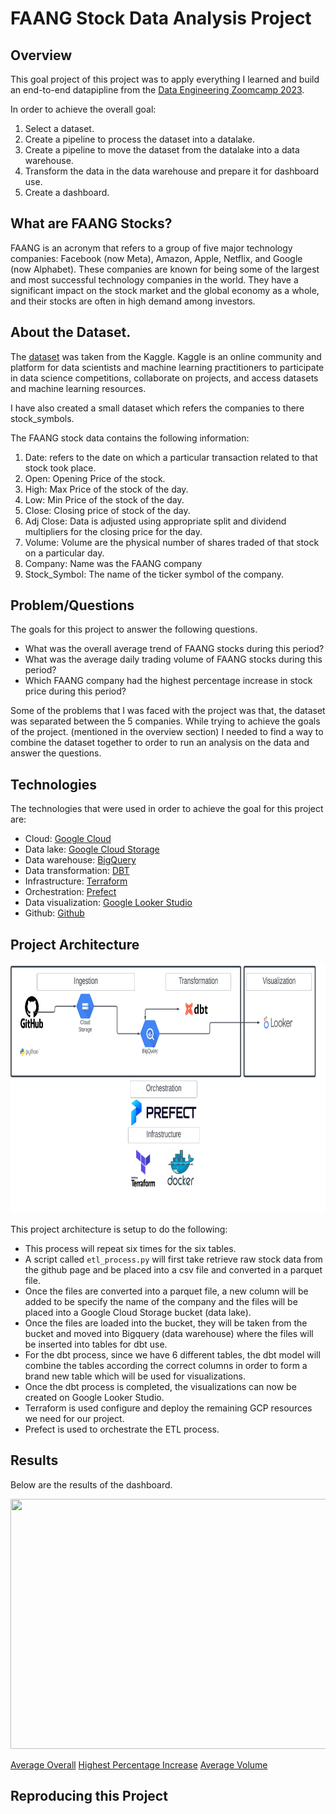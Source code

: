 # FAANG Stock Data Analysis Project

## Overview

This goal project of this project was to apply everything I learned and build an end-to-end datapipline from the [Data Engineering Zoomcamp 2023](https://github.com/DataTalksClub/data-engineering-zoomcamp). 

In order to achieve the overall goal: 
1. Select a dataset.
2. Create a pipeline to process the dataset into a datalake. 
3. Create a pipeline to move the dataset from the datalake into a data warehouse.
4. Transform the data in the data warehouse and prepare it for dashboard use.
5. Create a dashboard. 

## What are FAANG Stocks?

FAANG is an acronym that refers to a group of five major technology companies: Facebook (now Meta), Amazon, Apple, Netflix, and Google (now Alphabet). These companies are known for being some of the largest and most successful technology companies in the world. They have a significant impact on the stock market and the global economy as a whole, and their stocks are often in high demand among investors.


## About the Dataset.

The [dataset](https://www.kaggle.com/datasets/aayushmishra1512/faang-complete-stock-data) was taken from the Kaggle. Kaggle is an online community and platform for data scientists and machine learning practitioners to participate in data science competitions, collaborate on projects, and access datasets and machine learning resources.

I have also created a small dataset which refers the companies to there stock_symbols.

The FAANG stock data contains the following information:
1. Date: refers to the date on which a particular transaction related to that stock took place.
2. Open: Opening Price of the stock.
3. High: Max Price of the stock of the day.
4. Low: Min Price of the stock of the day.
5. Close: Closing price of stock of the day. 
6. Adj Close: Data is adjusted using appropriate split and dividend multipliers for the closing price for the day.
7. Volume: Volume are the physical number of shares traded of that stock on a particular day.
8. Company: Name was the FAANG company
9. Stock_Symbol: The name of the ticker symbol of the company. 

## Problem/Questions

The goals for this project to answer the following questions.

* What was the overall average trend of FAANG stocks during this period?
* What was the average daily trading volume of FAANG stocks during this period?
* Which FAANG company had the highest percentage increase in stock price during this period?

Some of the problems that I was faced with the project was that, the dataset was separated between the 5 companies.
While trying to achieve the goals of the project. (mentioned in the overview section)
I needed to find a way to combine the dataset together to order to run an analysis on the data and answer the questions. 

## Technologies 

The technologies that were used in order to achieve the goal for this project are:

* Cloud: [Google Cloud](https://cloud.google.com)
* Data lake: [Google Cloud Storage](https://cloud.google.com/storage)
* Data warehouse: [BigQuery](https://cloud.google.com/bigquery)
* Data transformation: [DBT](https://www.getdbt.com/)
* Infrastructure: [Terraform](https://www.terraform.io/)
* Orchestration: [Prefect](https://www.prefect.io/)
* Data visualization: [Google Looker Studio](https://cloud.google.com/looker)
* Github: [Github](https://github.com/)

## Project Architecture

<p align="center">
  <img width="700" height="400" src="https://github.com/enochiankim/data-engineering-zoomcamp-2023_Final_Project/blob/main/images/Project_Architecture.PNG">
</p>

This project architecture is setup to do the following:

* This process will repeat six times for the six tables.
* A script called `etl_process.py` will first take retrieve raw stock data from the github page and be placed into a csv file and converted in a parquet file. 
* Once the files are converted into a parquet file, a new column will be added to be specify the name of the company and the files will be placed into a Google Cloud Storage bucket (data lake).
* Once the files are loaded into the bucket, they will be taken from the bucket and moved into Bigquery (data warehouse) where the files will be inserted into tables for dbt use. 
* For the dbt process, since we have 6 different tables, the dbt model will combine the tables according the correct columns in order to form a brand new table which will be used for visualizations.
* Once the dbt process is completed, the visualizations can now be created on Google Looker Studio. 
* Terraform is used configure and deploy the remaining GCP resources we need for our project.
* Prefect is used to orchestrate the ETL process.

## Results

Below are the results of the dashboard.

<p align="left">
  <img width="700" height="400" src="[https://github.com/enochiankim/data-engineering-zoomcamp-2023_Final_Project/blob/main/images/Project_Architecture.PNG](https://github.com/enochiankim/data-engineering-zoomcamp-2023_Final_Project/blob/main/images/FAANG%20Overall.PNG)">
</p>

[Average Overall](https://github.com/enochiankim/data-engineering-zoomcamp-2023_Final_Project/blob/main/images/FAANG%20Overall.PNG)
[Highest Percentage Increase](https://github.com/enochiankim/data-engineering-zoomcamp-2023_Final_Project/blob/main/images/FAANG_Bar.PNG)
[Average Volume](https://github.com/enochiankim/data-engineering-zoomcamp-2023_Final_Project/blob/main/images/FAANG_Line.PNG)


## Reproducing this Project

